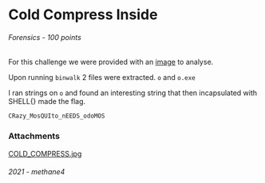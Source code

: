 # Cold Compress Inside
###### Forensics - 100 points
For this challenge we were provided with an [image](COLD_COMPRESS.jpg) to analyse.

Upon running `binwalk` 2 files were extracted. `o` and `o.exe`

I ran strings on `o` and found an interesting string that then incapsulated with SHELL{} made the flag.

```
CRazy_MosQUIto_nEEDS_odoMOS
```

### Attachments
[COLD_COMPRESS.jpg](COLD_COMPRESS.jpg)
###### 2021 - methane4